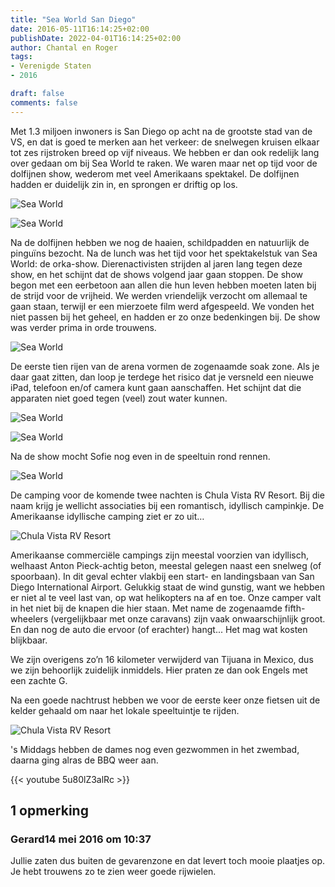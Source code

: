 ```yaml
---
title: "Sea World San Diego"
date: 2016-05-11T16:14:25+02:00
publishDate: 2022-04-01T16:14:25+02:00
author: Chantal en Roger
tags:
- Verenigde Staten
- 2016

draft: false
comments: false
---
```


Met 1.3 miljoen inwoners is San Diego op acht na de grootste stad van de VS, en dat is goed te merken aan het verkeer: de snelwegen kruisen elkaar tot zes rijstroken breed op vijf niveaus. We hebben er dan ook redelijk lang over gedaan om bij Sea World te raken. We waren maar net op tijd voor de dolfijnen show, wederom met veel Amerikaans spektakel. De dolfijnen hadden er duidelijk zin in, en sprongen er driftig op los.

![Sea World](./images/P1040165[4].jpg)

![Sea World](./images/P1040177[4].jpg)

Na de dolfijnen hebben we nog de haaien, schildpadden en natuurlijk de pinguïns bezocht. Na de lunch was het tijd voor het spektakelstuk van Sea World: de orka-show. Dierenactivisten strijden al jaren lang tegen deze show, en het schijnt dat de shows volgend jaar gaan stoppen. De show begon met een eerbetoon aan allen die hun leven hebben moeten laten bij de strijd voor de vrijheid. We werden vriendelijk verzocht om allemaal te gaan staan, terwijl er een mierzoete film werd afgespeeld. We vonden het niet passen bij het geheel, en hadden er zo onze bedenkingen bij. De show was verder prima in orde trouwens.

![Sea World](./images/P1040217[4].jpg)

De eerste tien rijen van de arena vormen de zogenaamde soak zone. Als je daar gaat zitten, dan loop je terdege het risico dat je versneld een nieuwe iPad, telefoon en/of camera kunt gaan aanschaffen. Het schijnt dat die apparaten niet goed tegen (veel) zout water kunnen.

![Sea World](./images/P1040226[4].jpg)

![Sea World](./images/P1040242[4].jpg)

Na de show mocht Sofie nog even in de speeltuin rond rennen.

![Sea World](./images/P1040258[4].jpg)

De camping voor de komende twee nachten is Chula Vista RV Resort. Bij die naam krijg je wellicht associaties bij een romantisch, idyllisch campinkje. De Amerikaanse idyllische camping ziet er zo uit…

![Chula Vista RV Resort](./images/WP_20160512_13_56_22_Rich[3].jpg)

Amerikaanse commerciële campings zijn meestal voorzien van idyllisch, welhaast Anton Pieck-achtig beton, meestal gelegen naast een snelweg (of spoorbaan). In dit geval echter vlakbij een start- en landingsbaan van San Diego International Airport. Gelukkig staat de wind gunstig, want we hebben er niet al te veel last van, op wat helikopters na af en toe. Onze camper valt in het niet bij de knapen die hier staan. Met name de zogenaamde fifth-wheelers (vergelijkbaar met onze caravans) zijn vaak onwaarschijnlijk groot. En dan nog de auto die ervoor (of erachter) hangt... Het mag wat kosten blijkbaar.

We zijn overigens zo’n 16 kilometer verwijderd van Tijuana in Mexico, dus we zijn behoorlijk zuidelijk inmiddels. Hier praten ze dan ook Engels met een zachte G.

Na een goede nachtrust hebben we voor de eerste keer onze fietsen uit de kelder gehaald om naar het lokale speeltuintje te rijden.

![Chula Vista RV Resort](./images/P1040267[4].jpg)

's Middags hebben de dames nog even gezwommen in het zwembad, daarna ging alras de BBQ weer aan.

{{< youtube 5u80lZ3alRc >}}

## 1 opmerking

### Gerard14 mei 2016 om 10:37

Jullie zaten dus buiten de gevarenzone en dat levert toch mooie plaatjes op. Je hebt trouwens zo te zien weer goede rijwielen.
